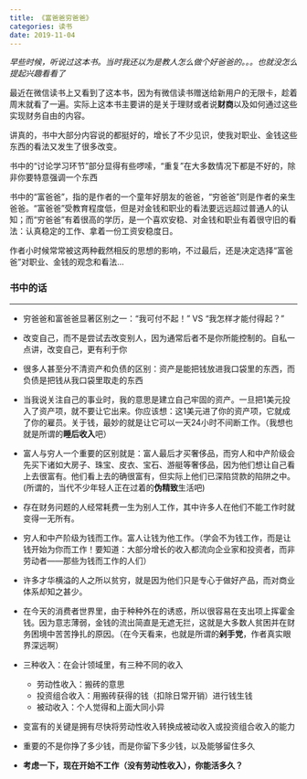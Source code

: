```yaml
---
title: 《富爸爸穷爸爸》
categories: 读书
date: 2019-11-04
---
```


*早些时候，听说过这本书。当时我还以为是教人怎么做个好爸爸的。。。也就没怎么提起兴趣看看了*

最近在微信读书上又看到了这本书，因为有微信读书赠送给新用户的无限卡，趁着周末就看了一遍。实际上这本书主要讲的是关于理财或者说**财商**以及如何通过这些实现财务自由的内容。

讲真的，书中大部分内容说的都挺好的，增长了不少见识，使我对职业、金钱这些东西的看法又发生了很多改变。

书中的“讨论学习环节”部分显得有些啰嗦，“重复”在大多数情况下都是不好的，除非你要特意强调一个东西

书中的“富爸爸”，指的是作者的一个童年好朋友的爸爸，“穷爸爸”则是作者的亲生爸爸。“富爸爸”受教育程度低，但是对金钱和职业的看法要远远超过普通人的认知；而“穷爸爸”有着很高的学历，是一个喜欢安稳、对金钱和职业有着很守旧的看法：认真稳定的工作、拿着一份工资安稳度日。

作者小时候常常被这两种截然相反的思想的影响，不过最后，还是决定选择“富爸爸”对职业、金钱的观念和看法...

### 书中的话
---

* 穷爸爸和富爸爸显著区别之一：“我可付不起！” VS “我怎样才能付得起？”

* 改变自己，而不是尝试去改变别人，因为通常后者不是你所能控制的。自私一点讲，改变自己，更有利于你

* 很多人甚至分不清资产和负债的区别：资产是能把钱放进我口袋里的东西，而负债是把钱从我口袋里取走的东西

* 当我说关注自己的事业时，我的意思是建立自己牢固的资产。一旦把1美元投入了资产项，就不要让它出来。你应该想：这1美元进了你的资产项，它就成了你的雇员。关于钱，最妙的就是让它可以一天24小时不间断工作。（我想也就是所谓的**睡后收入**吧）

* 富人与穷人一个重要的区别就是：富人最后才买奢侈品，而穷人和中产阶级会先买下诸如大房子、珠宝、皮衣、宝石、游艇等奢侈品，因为他们想让自己看上去很富有。他们看上去的确很富有，但实际上他们已深陷贷款的陷阱之中。(所谓的，当代不少年轻人正在过着的**伪精致**生活吧)

* 存在财务问题的人经常耗费一生为别人工作，其中许多人在他们不能工作时就变得一无所有。

* 穷人和中产阶级为钱而工作。富人让钱为他工作。（学会不为钱工作，而是让钱开始为你而工作！要知道：大部分增长的收入都流向企业家和投资者，而非劳动者——那些为钱而工作的人们）

* 许多才华横溢的人之所以贫穷，就是因为他们只是专心于做好产品，而对商业体系却知之甚少。

* 在今天的消费者世界里，由于种种外在的诱惑，所以很容易在支出项上挥霍金钱。因为意志薄弱，金钱的流出简直是无遮无拦，这就是大多数人贫困并在财务困境中苦苦挣扎的原因。（在今天看来，也就是所谓的**剁手党**，作者真实眼界深远啊）

* 三种收入：在会计领域里，有三种不同的收入
    * 劳动性收入：搬砖的意思
    * 投资组合收入：用搬砖获得的钱（扣除日常开销）进行钱生钱
    * 被动收入：个人觉得和上面大同小异


* 变富有的关键是拥有尽快将劳动性收入转换成被动收入或投资组合收入的能力

* 重要的不是你挣了多少钱，而是你留下多少钱，以及能够留住多久

* **考虑一下，现在开始不工作（没有劳动性收入），你能活多久？**